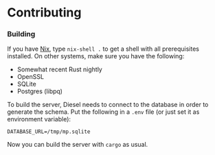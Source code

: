 # Contributing

### Building

If you have [Nix](http://nixos.org/nix/), type `nix-shell .` to get a shell with
all prerequisites installed. On other systems, make sure you have the following:

* Somewhat recent Rust nightly
* OpenSSL
* SQLite
* Postgres (libpq)

To build the server, Diesel needs to connect to the database in order to
generate the schema. Put the following in a `.env` file (or just set it as
environment variable):

    DATABASE_URL=/tmp/mp.sqlite

Now you can build the server with `cargo` as usual.
